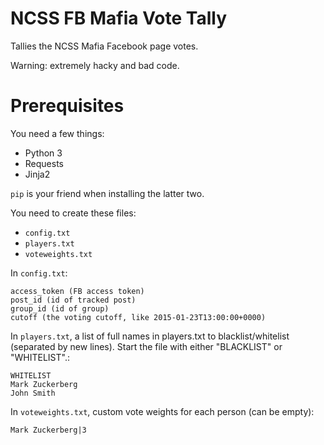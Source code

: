 # NCSS FB Mafia Vote Tally
Tallies the NCSS Mafia Facebook page votes.

Warning: extremely hacky and bad code.

# Prerequisites
You need a few things:
* Python 3
* Requests
* Jinja2

`pip` is your friend when installing the latter two.

You need to create these files:
* `config.txt`
* `players.txt`
* `voteweights.txt`

In `config.txt`:

```
access_token (FB access token)
post_id (id of tracked post)
group_id (id of group)
cutoff (the voting cutoff, like 2015-01-23T13:00:00+0000)
```

In `players.txt`, a list of full names in players.txt to blacklist/whitelist (separated by new lines). Start the file with either "BLACKLIST" or "WHITELIST".:

```
WHITELIST
Mark Zuckerberg
John Smith
```

In `voteweights.txt`, custom vote weights for each person (can be empty):

```
Mark Zuckerberg|3
```
